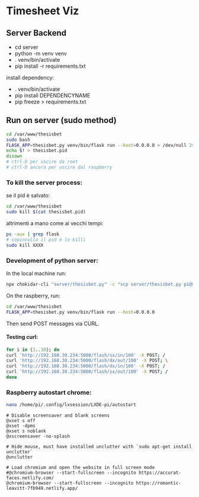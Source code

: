 # Timesheet Viz

## Server Backend

- cd server
- python -m venv venv
- . venv/bin/activate
- pip install -r requirements.txt

install dependency:

- . venv/bin/activate
- pip install DEPENDENCYNAME
- pip freeze > requirements.txt

## Run on server (sudo method)

```bash
cd /var/www/thesisbet
sudo bash
FLASK_APP=thesisbet.py venv/bin/flask run --host=0.0.0.0 > /dev/null 2>&1 &
echo $! > thesisbet.pid
disown
# ctrl-D per uscire da root
# ctrl-D ancora per uscire dal raspberry
```

### To kill the server process:

se il pid è salvato:

```bash
cd /var/www/thesisbet
sudo kill $(cat thesisbet.pid)
```

altrimenti a mano come ai vecchi tempi:

```bash
ps -aux | grep flask
# copincolla il pid e lo killi
sudo kill XXXX
```

### Development of python server:

In the local machine run:

```bash
npx chokidar-cli "server/thesisbet.py" -c "scp server/thesisbet.py pi@mo.local:/var/www/thesisbet"
```

On the raspberry, run:

```bash
cd /var/www/thesisbet
FLASK_APP=thesisbet.py venv/bin/flask run --host=0.0.0.0
```

Then send POST messages via CURL.

#### Testing curl:

```bash
for i in {1..10}; do
curl 'http://192.168.30.234:5000/flash/sx/in/100' -X POST; /
curl 'http://192.168.30.234:5000/flash/dx/out/100' -X POST; \
curl 'http://192.168.30.234:5000/flash/dx/in/100' -X POST; /
curl 'http://192.168.30.234:5000/flash/sx/out/100' -X POST; /
done
```

### Raspberry autostart chrome:

```bash
nano /home/pi/.config/lxsession/LXDE-pi/autostart
```

```
# Disable screensaver and blank screens
@xset s off
@xset -dpms
@xset s noblank
@xscreensaver -no-splash

# Hide mouse, must have installed unclutter with `sudo apt-get install unclutter`
@unclutter

# Load chromium and open the website in full screen mode
#@chromium-browser --start-fullscreen --incognito https://accurat-faces.netlify.com/
@chromium-browser --start-fullscreen --incognito https://romantic-leavitt-7fb949.netlify.app/
```
